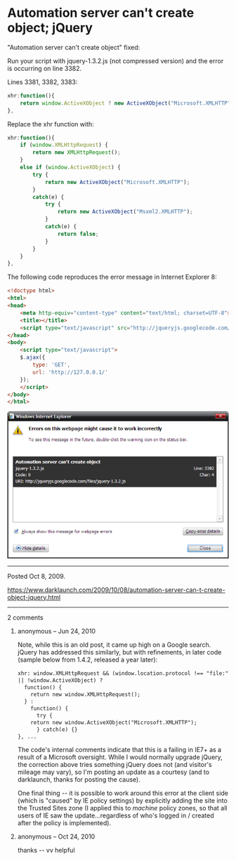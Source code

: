 # Automation server can't create object; jQuery

"Automation server can't create object" fixed:

Run your script with jquery-1.3.2.js (not compressed version) and the error is occurring on line 3382.

Lines 3381, 3382, 3383:
```javascript
xhr:function(){
	return window.ActiveXObject ? new ActiveXObject("Microsoft.XMLHTTP") : new XMLHttpRequest();
},
```

Replace the xhr function with:
```javascript
xhr:function(){
	if (window.XMLHttpRequest) {
		return new XMLHttpRequest();
	}
	else if (window.ActiveXObject) {
		try {
			return new ActiveXObject("Microsoft.XMLHTTP");
		}
		catch(e) {
			try {
				return new ActiveXObject("Msxml2.XMLHTTP");
			}
			catch(e) {
				return false;
			}
		}
	}
},
```

The following code reproduces the error message in Internet Explorer 8:
```html
<!doctype html>
<html>
<head>
	<meta http-equiv="content-type" content="text/html; charset=UTF-8">
	<title></title>
	<script type="text/javascript" src="http://jqueryjs.googlecode.com/files/jquery-1.3.2.js"></script>
</head>
<body>
	<script type="text/javascript">
	$.ajax({
		type: 'GET',
		url: 'http://127.0.0.1/'
	});
	</script>
</body>
</html>
```

<img alt="image" src="/img/uploads/2009-10/Iq0Wu.png" />

---

Posted Oct 8, 2009.

https://www.darklaunch.com/2009/10/08/automation-server-can-t-create-object-jquery.html

---

2 comments

<ol><li><div>

anonymous &ndash; Jun 24, 2010<div>

Note, while this is an old post, it came up high on a Google search. jQuery has addressed this similarly, but with refinements, in later code (sample below from 1.4.2, released a year later):

```
xhr: window.XMLHttpRequest && (window.location.protocol !== "file:" || !window.ActiveXObject) ?
  function() {
    return new window.XMLHttpRequest();
  } :
    function() {
      try {
    return new window.ActiveXObject("Microsoft.XMLHTTP");
      } catch(e) {}
}, ...
```

The code's internal comments indicate that this is a failing in IE7+ as a result of a Microsoft oversight. While I would normally upgrade jQuery, the correction above tries something jQuery does not (and visitor's mileage may vary), so I'm posting an update as a courtesy (and to darklaunch, thanks for posting the cause).

One final thing -- it is possible to work around this error at the client side (which is "caused" by IE policy settings) by explicitly adding the site into the Trusted Sites zone (I applied this to *machine* policy zones, so that all users of IE saw the update...regardless of who's logged in / created after the policy is implemented).

</div></div></li><li><div>

anonymous &ndash; Oct 24, 2010<div>

thanks  -- vv helpful

</div></div></li></ol>
